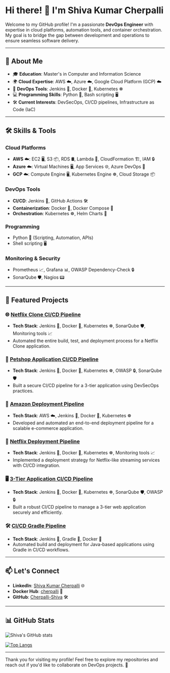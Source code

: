 # Hi there! 👋 I'm Shiva Kumar Cherpalli

Welcome to my GitHub profile! I'm a passionate **DevOps Engineer** with expertise in cloud platforms, automation tools, and container orchestration. My goal is to bridge the gap between development and operations to ensure seamless software delivery.

---

## 🚀 About Me

- 🎓 **Education**: Master's in Computer and Information Science  
- 🌍 **Cloud Expertise**: AWS ☁️, Azure ☁️, Google Cloud Platform (GCP) ☁️  
- 🔧 **DevOps Tools**: Jenkins 🔧, Docker 🐳, Kubernetes ☸️  
- 💻 **Programming Skills**: Python 🐍, Bash scripting 🖥️  
- 🛠 **Current Interests**: DevSecOps, CI/CD pipelines, Infrastructure as Code (IaC)  

---

## 🛠️ Skills & Tools

### Cloud Platforms
- **AWS** ☁️: EC2 🖥️, S3 📦, RDS 🛢️, Lambda 🔄, CloudFormation 🏗️, IAM 🔒  
- **Azure** ☁️: Virtual Machines 🖥️, App Services 🌐, Azure DevOps 🚀  
- **GCP** ☁️: Compute Engine 🖥️, Kubernetes Engine ☸️, Cloud Storage 📦

### DevOps Tools
- **CI/CD**: Jenkins 🔧, GitHub Actions 🛠️  
- **Containerization**: Docker 🐳, Docker Compose 🧩  
- **Orchestration**: Kubernetes ☸️, Helm Charts 📜

### Programming
- Python 🐍 (Scripting, Automation, APIs)  
- Shell scripting 🖥️  

### Monitoring & Security
- Prometheus 📈, Grafana 📊, OWASP Dependency-Check 🔒  
- SonarQube 🛡️, Nagios 📟

---

## 📂 Featured Projects

### 🌐 [Netflix Clone CI/CD Pipeline](https://github.com/your-repo)
- **Tech Stack**: Jenkins 🔧, Docker 🐳, Kubernetes ☸️, SonarQube 🛡️, Monitoring tools 📈  
- Automated the entire build, test, and deployment process for a Netflix Clone application.

### 🐾 [Petshop Application CI/CD Pipeline](https://github.com/your-repo)
- **Tech Stack**: Jenkins 🔧, Docker 🐳, Kubernetes ☸️, OWASP 🔒, SonarQube 🛡️  
- Built a secure CI/CD pipeline for a 3-tier application using DevSecOps practices.

### 🚀 [Amazon Deployment Pipeline](https://github.com/your-repo)
- **Tech Stack**: AWS ☁️, Jenkins 🔧, Docker 🐳, Kubernetes ☸️  
- Developed and automated an end-to-end deployment pipeline for a scalable e-commerce application.

### 🎥 [Netflix Deployment Pipeline](https://github.com/your-repo)
- **Tech Stack**: Jenkins 🔧, Docker 🐳, Kubernetes ☸️, Monitoring tools 📈  
- Implemented a deployment strategy for Netflix-like streaming services with CI/CD integration.

### 🖥️ [3-Tier Application CI/CD Pipeline](https://github.com/your-repo)
- **Tech Stack**: Jenkins 🔧, Docker 🐳, Kubernetes ☸️, SonarQube 🛡️, OWASP 🔒  
- Built a robust CI/CD pipeline to manage a 3-tier web application securely and efficiently.

### 🛠️ [CI/CD Gradle Pipeline](https://github.com/your-repo)
- **Tech Stack**: Jenkins 🔧, Gradle 📜, Docker 🐳  
- Automated build and deployment for Java-based applications using Gradle in CI/CD workflows.

---

## 📫 Let's Connect

- **LinkedIn**: [Shiva Kumar Cherpalli](https://www.linkedin.com/in/cherpalli-shiva/) 🌐  
- **Docker Hub**: [cherpalli](https://hub.docker.com/u/cherpalli) 🐳  
- **GitHub**: [Cherpalli-Shiva](https://github.com/Cherpalli-Shiva) 🛠️  

---

## 📊 GitHub Stats

![Shiva's GitHub stats](https://github-readme-stats.vercel.app/api?username=Cherpalli-Shiva&show_icons=true&theme=radical)

[![Top Langs](https://github-readme-stats.vercel.app/api/top-langs/?username=Cherpalli-Shiva&layout=compact)](https://github.com/Cherpalli-Shiva)

---

Thank you for visiting my profile! Feel free to explore my repositories and reach out if you'd like to collaborate on DevOps projects. 🚀
